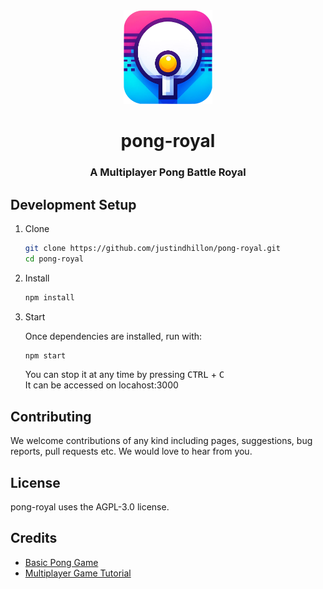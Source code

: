 <div align="center">
<img height="150px" src="https://raw.githubusercontent.com/justindhillon/pong-royal/main/public/logo.png">
<h1>pong-royal</h1>
<h3>A Multiplayer Pong Battle Royal</h3>
</div>

## Development Setup

1. Clone

   ```sh
   git clone https://github.com/justindhillon/pong-royal.git
   cd pong-royal
   ```

2. Install

   ```sh
   npm install
   ```

3. Start

   Once dependencies are installed, run with:

   ```sh
   npm start
   ```

   You can stop it at any time by pressing <kbd>CTRL</kbd> + <kbd>C</kbd>
   <br>
   It can be accessed on locahost:3000

## Contributing
We welcome contributions of any kind including pages, suggestions, bug reports, pull requests etc. We would love to hear from you.

## License
pong-royal uses the AGPL-3.0 license.

## Credits
- [Basic Pong Game](https://www.youtube.com/watch?v=IIrC5Qcb2G4)
- [Multiplayer Game Tutorial](https://www.youtube.com/watch?v=HXquxWtE5vA)
